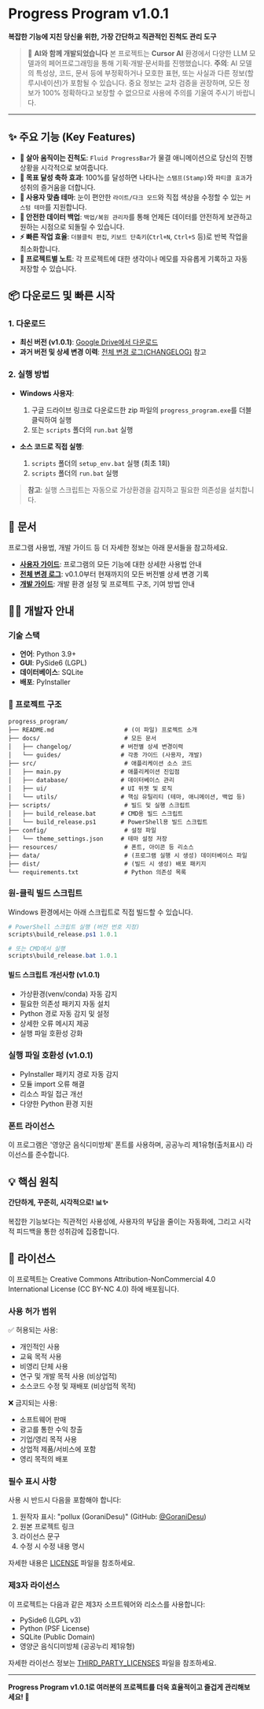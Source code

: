 # Progress Program v1.0.1

**복잡한 기능에 지친 당신을 위한, 가장 간단하고 직관적인 진척도 관리 도구**

> 🤖 **AI와 함께 개발되었습니다**
> 본 프로젝트는 **Cursor AI** 환경에서 다양한 LLM 모델과의 페어프로그래밍을 통해 기획·개발·문서화를 진행했습니다.
> **주의**: AI 모델의 특성상, 코드, 문서 등에 부정확하거나 모호한 표현, 또는 사실과 다른 정보(할루시네이션)가 포함될 수 있습니다. 중요 정보는 교차 검증을 권장하며, 모든 정보가 100% 정확하다고 보장할 수 없으므로 사용에 주의를 기울여 주시기 바랍니다.

---

## ✨ 주요 기능 (Key Features)

- **🌊 살아 움직이는 진척도**: `Fluid ProgressBar`가 물결 애니메이션으로 당신의 진행 상황을 시각적으로 보여줍니다.
- **🎉 목표 달성 축하 효과**: 100%를 달성하면 나타나는 `스탬프(Stamp)`와 `파티클 효과`가 성취의 즐거움을 더합니다.
- **🎨 사용자 맞춤 테마**: 눈이 편안한 `라이트/다크 모드`와 직접 색상을 수정할 수 있는 `커스텀 테마`를 지원합니다.
- **💾 안전한 데이터 백업**: `백업/복원 관리자`를 통해 언제든 데이터를 안전하게 보관하고 원하는 시점으로 되돌릴 수 있습니다.
- **⚡️ 빠른 작업 효율**: `더블클릭 편집`, `키보드 단축키`(`Ctrl+N`, `Ctrl+S` 등)로 반복 작업을 최소화합니다.
- **📝 프로젝트별 노트**: 각 프로젝트에 대한 생각이나 메모를 자유롭게 기록하고 자동 저장할 수 있습니다.

## 📦 다운로드 및 빠른 시작

### 1. 다운로드
- **최신 버전 (v1.0.1)**: [Google Drive에서 다운로드](https://drive.google.com/drive/folders/1QsoBvBSgSW3gyhl780cP7_yarD5C1lR8?usp=sharing)
- **과거 버전 및 상세 변경 이력**: [전체 변경 로그(CHANGELOG)](docs/changelog/CHANGELOG.md) 참고

### 2. 실행 방법
- **Windows 사용자**: 
  1. 구글 드라이브 링크로 다운로드한 zip 파일의 `progress_program.exe`를 더블클릭하여 실행
  2. 또는 `scripts` 폴더의 `run.bat` 실행

- **소스 코드로 직접 실행**:
  1. `scripts` 폴더의 `setup_env.bat` 실행 (최초 1회)
  2. `scripts` 폴더의 `run.bat` 실행

> **참고**: 실행 스크립트는 자동으로 가상환경을 감지하고 필요한 의존성을 설치합니다.

## 📖 문서
프로그램 사용법, 개발 가이드 등 더 자세한 정보는 아래 문서들을 참고하세요.

- **[사용자 가이드](docs/guides/reference/user_guide.md)**: 프로그램의 모든 기능에 대한 상세한 사용법 안내
- **[전체 변경 로그](docs/changelog/CHANGELOG.md)**: v0.1.0부터 현재까지의 모든 버전별 상세 변경 기록
- **[개발 가이드](docs/guides/reference/DEVELOPMENT_GUIDE.md)**: 개발 환경 설정 및 프로젝트 구조, 기여 방법 안내

## 👨‍💻 개발자 안내

### 기술 스택
- **언어**: Python 3.9+
- **GUI**: PySide6 (LGPL)
- **데이터베이스**: SQLite
- **배포**: PyInstaller

### 📁 프로젝트 구조
```
progress_program/
├── README.md                    # (이 파일) 프로젝트 소개
├── docs/                        # 모든 문서
│   ├── changelog/              # 버전별 상세 변경이력
│   └── guides/                 # 각종 가이드 (사용자, 개발)
├── src/                         # 애플리케이션 소스 코드
│   ├── main.py                 # 애플리케이션 진입점
│   ├── database/               # 데이터베이스 관리
│   ├── ui/                     # UI 위젯 및 로직
│   └── utils/                  # 핵심 유틸리티 (테마, 애니메이션, 백업 등)
├── scripts/                     # 빌드 및 실행 스크립트
│   ├── build_release.bat       # CMD용 빌드 스크립트
│   └── build_release.ps1       # PowerShell용 빌드 스크립트
├── config/                      # 설정 파일
│   └── theme_settings.json     # 테마 설정 저장
├── resources/                   # 폰트, 아이콘 등 리소스
├── data/                        # (프로그램 실행 시 생성) 데이터베이스 파일
├── dist/                        # (빌드 시 생성) 배포 패키지
└── requirements.txt             # Python 의존성 목록
```

### 원-클릭 빌드 스크립트
Windows 환경에서는 아래 스크립트로 직접 빌드할 수 있습니다.
```powershell
# PowerShell 스크립트 실행 (버전 번호 지정)
scripts\build_release.ps1 1.0.1

# 또는 CMD에서 실행
scripts\build_release.bat 1.0.1
```

#### 빌드 스크립트 개선사항 (v1.0.1)
- 가상환경(venv/conda) 자동 감지
- 필요한 의존성 패키지 자동 설치
- Python 경로 자동 감지 및 설정
- 상세한 오류 메시지 제공
- 실행 파일 호환성 강화

### 실행 파일 호환성 (v1.0.1)
- PyInstaller 패키지 경로 자동 감지
- 모듈 import 오류 해결
- 리소스 파일 접근 개선
- 다양한 Python 환경 지원

### 폰트 라이선스
이 프로그램은 '영양군 음식디미방체' 폰트를 사용하며, 공공누리 제1유형(출처표시) 라이선스를 준수합니다.

## 💡 핵심 원칙

**간단하게, 꾸준히, 시각적으로! 📊✨**

복잡한 기능보다는 직관적인 사용성에, 사용자의 부담을 줄이는 자동화에, 그리고 시각적 피드백을 통한 성취감에 집중합니다.

## 📜 라이선스

이 프로젝트는 Creative Commons Attribution-NonCommercial 4.0 International License (CC BY-NC 4.0) 하에 배포됩니다.

### 사용 허가 범위
✅ 허용되는 사용:
- 개인적인 사용
- 교육 목적 사용
- 비영리 단체 사용
- 연구 및 개발 목적 사용 (비상업적)
- 소스코드 수정 및 재배포 (비상업적 목적)

❌ 금지되는 사용:
- 소프트웨어 판매
- 광고를 통한 수익 창출
- 기업/영리 목적 사용
- 상업적 제품/서비스에 포함
- 영리 목적의 배포

### 필수 표시 사항
사용 시 반드시 다음을 포함해야 합니다:
1. 원작자 표시: "pollux (GoraniDesu)" (GitHub: [@GoraniDesu](https://github.com/GoraniDesu))
2. 원본 프로젝트 링크
3. 라이선스 문구
4. 수정 시 수정 내용 명시

자세한 내용은 [LICENSE](LICENSE) 파일을 참조하세요.

### 제3자 라이선스
이 프로젝트는 다음과 같은 제3자 소프트웨어와 리소스를 사용합니다:
- PySide6 (LGPL v3)
- Python (PSF License)
- SQLite (Public Domain)
- 영양군 음식디미방체 (공공누리 제1유형)

자세한 라이선스 정보는 [THIRD_PARTY_LICENSES](THIRD_PARTY_LICENSES) 파일을 참조하세요.

---

**Progress Program v1.0.1로 여러분의 프로젝트를 더욱 효율적이고 즐겁게 관리해보세요! 🚀**